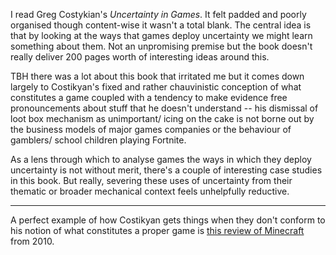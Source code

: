 I read Greg Costykian's _Uncertainty in Games_. It felt padded and poorly organised though content-wise it wasn't a total blank. The central idea is that by looking at the ways that games deploy uncertainty we might learn something about them. Not an unpromising premise but the book doesn't really deliver 200 pages worth of interesting ideas around this.

TBH there was a lot about this book that irritated me but it comes down largely to Costikyan's fixed and rather chauvinistic conception of what constitutes a game coupled with a tendency to make evidence free pronouncements about stuff that he doesn't understand -- his dismissal of loot box mechanism as unimportant/ icing on the cake is not borne out by the business models of major games companies or the behaviour of gamblers/ school children playing Fortnite.

As a lens through which to analyse games the ways in which they deploy uncertainty is not without merit, there's a couple of interesting case studies in this book. But really, severing these uses of uncertainty from their thematic or broader mechanical context feels unhelpfully reductive.

---

A perfect example of how Costikyan gets things when they don't conform to his notion of what constitutes a proper game is <a href="https://web.archive.org/web/20100115094429/http://playthisthing.com/minecraft">this review of Minecraft</a> from 2010.

